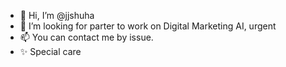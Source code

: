 - 👋 Hi, I’m @jjshuha
- 👀 I’m looking for parter to work on Digital Marketing AI, urgent
- 📫 You can contact me by issue.
- ✨ Special care
<!---
jjshuha/jjshuha is a ✨ special ✨ repository because its `README.md` (this file) appears on your GitHub profile.
You can click the Preview link to take a look at your changes.
--->
